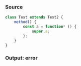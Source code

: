 ### Source
```js
class Test extends Test2 {
    method() {
        const a = function* () {
            super.a;
        };
    }
}
```

### Output: error
